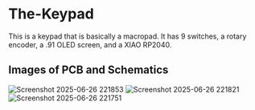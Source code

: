 # The-Keypad
This is a keypad that is basically a macropad. It has 9 switches, a rotary encoder, a .91 OLED screen, and a XIAO RP2040.

## Images of PCB and Schematics 
![Screenshot 2025-06-26 221853](https://github.com/user-attachments/assets/a0c7d5f1-cdad-4e69-bd7e-b402b9ea469b)
![Screenshot 2025-06-26 221821](https://github.com/user-attachments/assets/65e3cdd1-550e-4f13-b7d0-0ff9fbbb4e2a)
![Screenshot 2025-06-26 221751](https://github.com/user-attachments/assets/8e13a527-5850-4c40-bf53-e27fdc10e49f)
